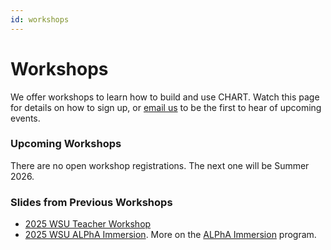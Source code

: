 ```yaml
---
id: workshops
---
```

Workshops
===

We offer workshops to learn how to build and use CHART. Watch this page for details on how to sign up, or [email us](mailto:astrochartproject@gmail.com) to be the first to hear of upcoming events.

### Upcoming Workshops
There are no open workshop registrations. The next one will be Summer 2026.

### Slides from Previous Workshops
- [2025 WSU Teacher Workshop](https://docs.google.com/presentation/d/1HTT3ggrcZIPg0sAOS5PjJAMu63PWaPvtxbkSHkQ-zK4/edit?usp=sharing)
- [2025 WSU ALPhA Immersion](https://docs.google.com/presentation/d/1zQpkGZgTLg1Xvwx856mgcS72LKGGZHH5m2WXpPX43_8/edit?usp=sharing). More on the [ALPhA Immersion](https://advlab.org/immersions.html) program.
